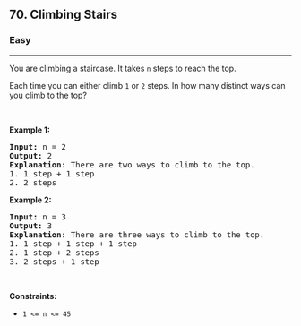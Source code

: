 <h2>70. Climbing Stairs</h2><h3>Easy</h3><hr><div style="user-select: auto;"><p style="user-select: auto;">You are climbing a staircase. It takes <code style="user-select: auto;">n</code> steps to reach the top.</p>

<p style="user-select: auto;">Each time you can either climb <code style="user-select: auto;">1</code> or <code style="user-select: auto;">2</code> steps. In how many distinct ways can you climb to the top?</p>

<p style="user-select: auto;">&nbsp;</p>
<p style="user-select: auto;"><strong style="user-select: auto;">Example 1:</strong></p>

<pre style="user-select: auto;"><strong style="user-select: auto;">Input:</strong> n = 2
<strong style="user-select: auto;">Output:</strong> 2
<strong style="user-select: auto;">Explanation:</strong> There are two ways to climb to the top.
1. 1 step + 1 step
2. 2 steps
</pre>

<p style="user-select: auto;"><strong style="user-select: auto;">Example 2:</strong></p>

<pre style="user-select: auto;"><strong style="user-select: auto;">Input:</strong> n = 3
<strong style="user-select: auto;">Output:</strong> 3
<strong style="user-select: auto;">Explanation:</strong> There are three ways to climb to the top.
1. 1 step + 1 step + 1 step
2. 1 step + 2 steps
3. 2 steps + 1 step
</pre>

<p style="user-select: auto;">&nbsp;</p>
<p style="user-select: auto;"><strong style="user-select: auto;">Constraints:</strong></p>

<ul style="user-select: auto;">
	<li style="user-select: auto;"><code style="user-select: auto;">1 &lt;= n &lt;= 45</code></li>
</ul>
</div>